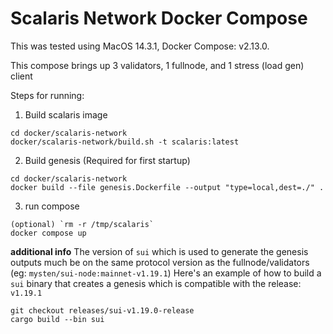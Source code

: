 # Scalaris Network Docker Compose

This was tested using MacOS 14.3.1, Docker Compose: v2.13.0.

This compose brings up 3 validators, 1 fullnode, and 1 stress (load gen) client

Steps for running:

1. Build scalaris image

```
cd docker/scalaris-network
docker/scalaris-network/build.sh -t scalaris:latest
```

2. Build genesis (Required for first startup)

```
cd docker/scalaris-network
docker build --file genesis.Dockerfile --output "type=local,dest=./" .
```

3. run compose

```
(optional) `rm -r /tmp/scalaris`
docker compose up
```

**additional info**
The version of `sui` which is used to generate the genesis outputs much be on the same protocol version as the fullnode/validators (eg: `mysten/sui-node:mainnet-v1.19.1`)
Here's an example of how to build a `sui` binary that creates a genesis which is compatible with the release: `v1.19.1`

```
git checkout releases/sui-v1.19.0-release
cargo build --bin sui
```
